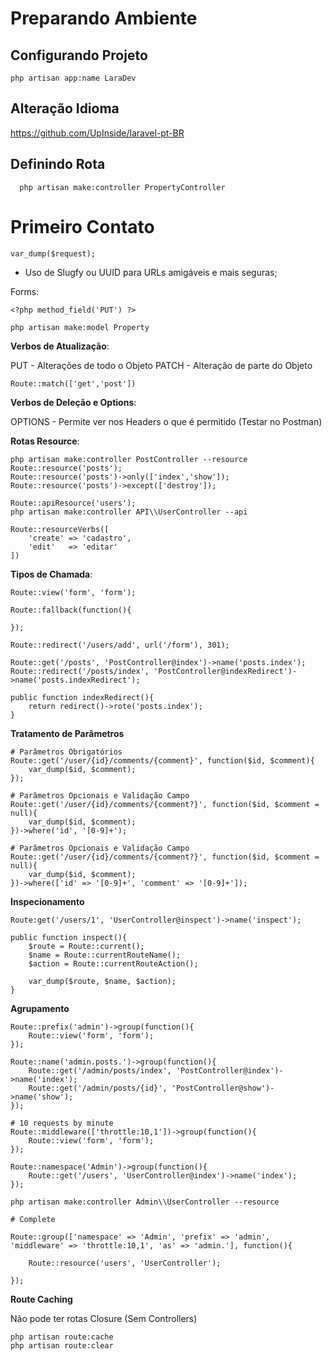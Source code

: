 # Preparando Ambiente

## Configurando Projeto
 
 ```
 php artisan app:name LaraDev
 ```
 
## Alteração Idioma ## 
 
 https://github.com/UpInside/laravel-pt-BR
 
## Definindo Rota ##
 
```
  php artisan make:controller PropertyController
```

# Primeiro Contato

```
var_dump($request);
```

* Uso de Slugfy ou UUID para URLs amigáveis e mais seguras;

Forms:
```
<?php method_field('PUT') ?>
```


```
php artisan make:model Property
```

**Verbos de Atualização**:

PUT - Alterações de todo o Objeto
PATCH - Alteração de parte do Objeto

```
Route::match(['get','post'])
```

**Verbos de Deleção e Options**:

OPTIONS - Permite ver nos Headers o que é permitido (Testar no Postman)

**Rotas Resource**:

```
php artisan make:controller PostController --resource
Route::resource('posts');
Route::resource('posts')->only(['index','show']);
Route::resource('posts')->except(['destroy']);

Route::apiResource('users');
php artisan make:controller API\\UserController --api

Route::resourceVerbs([
    'create' => 'cadastro',
    'edit'   => 'editar'
])

```


**Tipos de Chamada**:

```
Route::view('form', 'form');

Route::fallback(function(){

});

Route::redirect('/users/add', url('/form'), 301);

Route::get('/posts', 'PostController@index')->name('posts.index');
Route::redirect('/posts/index', 'PostController@indexRedirect')->name('posts.indexRedirect');

public function indexRedirect(){
    return redirect()->rote('posts.index');
}
```


**Tratamento de Parâmetros**

```
# Parâmetros Obrigatórios
Route::get('/user/{id}/comments/{comment}', function($id, $comment){
    var_dump($id, $comment);
});

# Parâmetros Opcionais e Validação Campo
Route::get('/user/{id}/comments/{comment?}', function($id, $comment = null){
    var_dump($id, $comment);
})->where('id', '[0-9]+');

# Parâmetros Opcionais e Validação Campo
Route::get('/user/{id}/comments/{comment?}', function($id, $comment = null){
    var_dump($id, $comment);
})->where(['id' => '[0-9]+', 'comment' => '[0-9]+']);
```

**Inspecionamento**

```
Route:get('/users/1', 'UserController@inspect')->name('inspect');

public function inspect(){
    $route = Route::current();
    $name = Route::currentRouteName();
    $action = Route::currentRouteAction();

    var_dump($route, $name, $action);
}
```

**Agrupamento**

```
Route::prefix('admin')->group(function(){
    Route::view('form', 'form');
});

Route::name('admin.posts.')->group(function(){
    Route::get('/admin/posts/index', 'PostController@index')->name('index');
    Route::get('/admin/posts/{id}', 'PostController@show')->name('show');
});

# 10 requests by minute
Route::middleware(['throttle:10,1'])->group(function(){
    Route::view('form', 'form');
});

Route::namespace('Admin')->group(function(){
    Route::get('/users', 'UserController@index')->name('index');
});

php artisan make:controller Admin\\UserController --resource

# Complete

Route::group(['namespace' => 'Admin', 'prefix' => 'admin', 'middleware' => 'throttle:10,1', 'as' => 'admin.'], function(){

    Route::resource('users', 'UserController');

});

```

**Route Caching**

Não pode ter rotas Closure (Sem Controllers)

```
php artisan route:cache
php artisan route:clear
```

